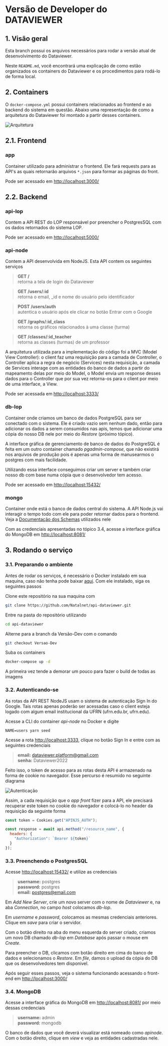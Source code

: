 # Versão de Developer do DATAVIEWER

<!--
## Conceitos
Algumas observações do Docker Compose
- Uma vez que determinado parâmetro tenha sido comentado, ele só será comentado novamente caso apresente alguma particularidade
- Caso o sistema precise ser instalado em uma nova máquina, será necessário revisitar o [Tutorial da Digital Ocean](https://www.digitalocean.com/community/tutorials/how-to-secure-a-containerized-node-js-application-with-nginx-let-s-encrypt-and-docker-compose) para garantir o funcionamento do nginx e do certbot.
 -->

## 1. Visão geral

Esta branch possui os arquivos necessários para rodar a versão atual de desenvolvimento do Dataviewer. 

Neste ``README.md``, você encontrará uma explicação de como estão organizados os containers do Dataviewer e os procedimentos para rodá-lo de forma local.

## 2. Containers

O ``docker-compose.yml`` possui containers relacionados ao frontend e ao backend do sistema em questão. Abaixo uma representação de como a arquitetura do Dataviewer foi montado a partir desses containers.

![Arquitetura](./container-api-node/docs/Arquitetura.jpg)

## 2.1. Frontend

### app

Container utilizado para administrar o frontend. Ele fará requests para as API's as quais retornarão arquivos ``*.json`` para formar as páginas do front.

Pode ser acessado em [http://localhost:3000/](http://localhost:3000/)

<!--
Por enquanto ele não funciona porque não tem uma conexão com as API's feitas, ele ainda está conectado só com a api do natalnet que não funciona. Ainda está sendo organizada a conexão do front com as API's dos containers.
-->

## 2.2. Backend

### api-lop

Contem a API REST do LOP responsável por preencher o PostgresSQL com os dados retornados do sistema LOP.

<!--
Nesse site, que é o oficial, ela não está funcionando: ao fazer requisições ao DB, é retornado *Internal Server Error*. Por outro lado, no nosso container de desenvolvimento, ao configurar o container com o DB, ela funciona tranquilamente. 
-->

Pode ser acessado em [http://localhost:5000/](http://localhost:5050/)
  
<!-- 
### api-users

Por estar em desenvolvimento, a API deste container não retorna nada. Para fazer este container ser criado, basta adicioná-lo com 

```compose
api-users:
    build:
      context: . 
      dockerfile: ./container-api-users/Dockerfile 
    container_name: container-api-users  
    depends_on: 
      - db-lop 
    ports:
      - "5050:5050"
    networks:
      - backend
```

Podemos futuramente acessar ele por [http://localhost:5050/](http://localhost:5000/) -->

### api-node

Contem a API desenvolvida em NodeJS. Esta API contem os seguintes serviços


> **GET /** <br> retorna a tela de login do Dataviewer 

> **GET /users/:id** <br> retorna o email, _id e nome do usuário pelo identificador

> **POST /users/auth** <br> autentica o usuário após ele clicar no botão Entrar com o Google 

> **GET /graphs/:id_class** <br> retorna os gráficos relacionados à uma classe (turma)

> **GET /classes/:id_teacher** <br> retorna as classes (turmas) de um professor

A arquitetura utilizada para a implementação do código foi a MVC (Model View Controller): o client faz uma requisição para a camada de Controller, o Controller aplica a regra de negócio (Services) nesta requisição, a camada de Services interage com as entidades do banco de dados a partir do mapeamento delas por meio do Model, o Model envia um response desses dados para o Controller que por sua vez retorna-os para o client por meio de uma interface, a View.

Pode ser acessada em [http://localhost:3333/](http://localhost:3333/) 


### db-lop

Container onde criamos um banco de dados PostgreSQL para ser conectado com o sistema.  Ele é criado vazio sem nenhum dado, então para adicionar os dados a serem consumidos nas apis, temos que adicionar uma cópia do nosso DB nele por meio do *Restore* (próximo tópico).

A interface gráfica de gerenciamento de banco de dados do PostgreSQL é feita em um outro container chamado *pgadmin-compose*, que não existirá nos arquivos de produção pois é apenas uma forma de manusearmos o postgres com mais facilidade. 

Utilizando essa interface conseguimos criar um server e também criar nosso db com base numa cópia que o desenvolvedor tem acesso.

Pode ser acessado em [http://localhost:15432/](http://localhost:15432/)

### mongo

Container onde está o banco de dados central do sistema. A API Node.js vai interagir o tempo todo com ele para poder retornar dados para o frontend. Veja a [Documentação dos Schemas](https://whimsical.com/graficos-X4DpKuuCsowrLaUNL48yxw) utilizados nele 

Com as credenciais apresentadas no tópico 3.4, acesse a interface gráfica do MongoDB em [http://localhost:8081/](http://localhost:8081/) 

## 3. Rodando o serviço

### 3.1. Preparando o ambiente

Antes de rodar os serviços, é necessário o Docker instalado em sua maquina, caso não tenha pode baixar [aqui](https://www.docker.com/products/docker-desktop). Com ele instalado, siga os seguintes passos

Clone este repositório na sua maquina com

```bash
git clone https://github.com/Natalnet/api-dataviewer.git
```

Entre na pasta do repositório utilizando 

```bash
cd api-dataviewer
```

Alterne para a branch da Versão-Dev com o comando 

```bash 
git checkout Versao-Dev
```

Suba os containers

```bash
docker-compose up -d
``` 

A primeira vez tende a demorar um pouco para fazer o build de todas as imagens

### 3.2. Autenticando-se

As rotas da API REST NodeJS usam o sistema de autenticação Sign In do Google. Tais rotas apenas poderão ser acessadas caso o client esteja logado com algum email institucional da UFRN (ufrn.edu.br, ufrn.edu).

Acesse a CLI do container *api-node* no Docker e digite

```
NAME=users yarn seed
```

Acesse a rota [http://localhost:3333](http://localhost:3333), clique no botão Sign In e entre com as seguintes credenciais

> **email:** dataviewer.platform@gmail.com <br> **senha:** Dataviewer2022

Feito isso, o token de acesso para as rotas desta API é armazenado na forma de cookie no navegador. Esse percurso é resumido no seguinte diagrama

![Autenticação](/container-api-node/docs/AuthenticateUser.png)

Assim, a cada requisição que o *app front* fizer para a API, ele precisará recuperar este token no cookie do navegador e colocá-lo no header da requisição da seguinte forma

```javascript
const token = Cookies.get("APINJS_AUTH");

const response = await api.method("/resource_name", {
  headers: {
    "Authorization": `Bearer ${token}`
  }
});
```

### 3.3.  Preenchendo o PostgresSQL

Acesse [http://localhost:15432/](http://localhost:15432/) e utilize as credenciais

> **username:** postgres <br> **password:** postgres <br> **email:** postgres@email.com

Em *Add New Server*, crie um novo server com o nome de *Dataviewer* e, na aba *Connection*, no campo *host* colocamos *db-lop*. 

Em *username* e *password*, colocamos as mesmas credenciais anteriores. Clique em *save* para criar o servidor.

Com o botão direito na aba do menu esquerda do server criado, criamos um novo DB chamado *db-lop* em *Database* após passar o mouse em *Create*.

Para preencher o DB, clicamos com botão direito em cima do banco de dados e selecionamos o *Restore*. Em *file*, damos o upload da cópia do DB que os desenvolvedores tem disponivel. 

Após seguir esses passos, veja o sistema funcionando acessando o front-end em [http://localhost:3000/](http://localhost:3000/)

### 3.4. MongoDB

Acesse a interface gráfica do MongoDB em [http://localhost:8081/](http://localhost:8081/) por meio dessas credenciais

> **username:** admin <br> **password:** mongodb

O banco de dados que você deverá visualizar está nomeado como *apinode*. Com o botão direito, clique em *view* e veja as entidades cadastradas nele.
